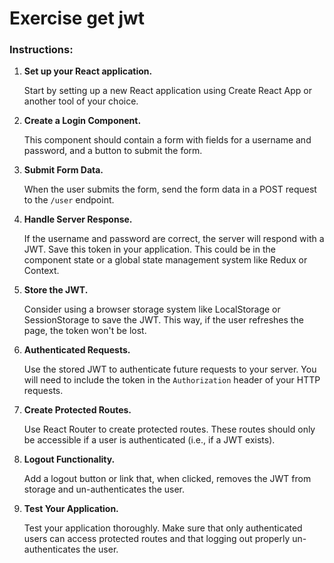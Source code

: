 # Exercise get jwt

### Instructions:

1. **Set up your React application.**
    
    Start by setting up a new React application using Create React App or another tool of your choice.
    
2. **Create a Login Component.**
    
    This component should contain a form with fields for a username and password, and a button to submit the form.
    
3. **Submit Form Data.**
    
    When the user submits the form, send the form data in a POST request to the `/user` endpoint.
    
4. **Handle Server Response.**
    
    If the username and password are correct, the server will respond with a JWT. Save this token in your application. This could be in the component state or a global state management system like Redux or Context.
    
5. **Store the JWT.**
    
    Consider using a browser storage system like LocalStorage or SessionStorage to save the JWT. This way, if the user refreshes the page, the token won't be lost.
    
6. **Authenticated Requests.**
    
    Use the stored JWT to authenticate future requests to your server. You will need to include the token in the `Authorization` header of your HTTP requests.
    
7. **Create Protected Routes.**
    
    Use React Router to create protected routes. These routes should only be accessible if a user is authenticated (i.e., if a JWT exists).
    
8. **Logout Functionality.**
    
    Add a logout button or link that, when clicked, removes the JWT from storage and un-authenticates the user.
    
9. **Test Your Application.**
    
    Test your application thoroughly. Make sure that only authenticated users can access protected routes and that logging out properly un-authenticates the user.